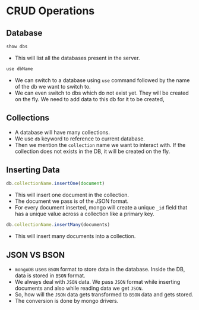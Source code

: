 # CRUD Operations


## Database

```js
show dbs
```
- This will list all the databases present in the server.


```ts
use dbName
```

- We can switch to a database using `use` command followed by the name of the db we want to switch to.
- We can even switch to dbs which do not exist yet. They will be created on the fly. We need to add data to this db for it to be created,


## Collections

- A database will have many collections.
- We use `db` keyword to reference to current database.
- Then we mention the `collection` name we want to interact with. If the collection does not exists in the DB, it will be created on the fly.



## Inserting Data

```ts
db.collectionName.insertOne(document)
```

- This will insert one document in the collection.
- The document we pass is of the JSON format.
- For every document inserted, mongo will create a unique `_id` field that has a unique value across a collection like a primary key.


```ts
db.collectionName.insertMany(documents)
```

- This will insert many documents into a collection.

## JSON VS BSON

- `mongoDB` uses `BSON` format to store data in the database. Inside the DB, data is stored in `BSON` format.
- We always deal with `JSON` data. We pass `JSON` format while inserting documents and also while reading data we get `JSON`.
- So, how will the `JSON` data gets transformed to `BSON` data and gets stored.
- The conversion is done by mongo drivers.
